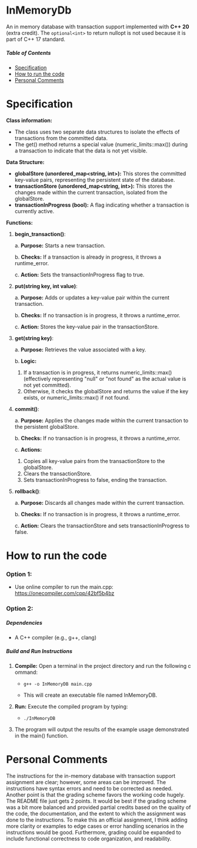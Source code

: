 # InMemoryDb
An in memory database with transaction support implemented with **C++ 20** (extra credit). The `optional<int>` to return nullopt is not used because it is part of C++ 17 standard.

##### Table of Contents
- [Specification](#Specification)  
- [How to run the code](#How-to-run-the-code) 
- [Personal Comments](#Personal-Comments) 

# Specification

**Class information:**
- The class uses two separate data structures to isolate the effects of transactions from the committed data.
- The get() method returns a special value (numeric\_limits<int>::max()) during a transaction to indicate that the data is not yet visible.

**Data Structure:**

-  **globalStore (unordered\_map<string,  int>):** This stores the committed key-value pairs, representing the persistent state of the database.
-  **transactionStore (unordered\_map<string,  int>):** This stores the changes made within the current transaction, isolated from the globalStore.
-  **transactionInProgress (bool):** A flag indicating whether a transaction is currently active.

**Functions:**

1.  **begin\_transaction()**:
   
	a.  **Purpose:** Starts a new transaction.

	b.  **Checks:** If a transaction is already in progress, it throws a runtime\_error.

	c.  **Action:** Sets the transactionInProgress flag to true.


2.  **put(string key, int value)**:
   
	a.  **Purpose:** Adds or updates a key-value pair within the current transaction.

	b.  **Checks:** If no transaction is in progress, it throws a runtime\_error.

	c.  **Action:** Stores the key-value pair in the transactionStore.


3.  **get(string key)**:

	a.  **Purpose:** Retrieves the value associated with a key.

	b.  **Logic:**
	1. If a transaction is in progress, it returns numeric\_limits<int>::max() (effectively 		representing "null" or "not found" as the actual value is not yet committed).
	2. Otherwise, it checks the globalStore and returns the value if the key exists, or numeric\_limits<int>::max() if not found.


4.  **commit()**:
   
    a.  **Purpose:** Applies the changes made within the current transaction to the persistent globalStore.
    
    b.  **Checks:** If no transaction is in progress, it throws a runtime\_error.
    
    c.  **Actions:**
    1. Copies all key-value pairs from the transactionStore to the globalStore.
    2. Clears the transactionStore.
    3. Sets transactionInProgress to false, ending the transaction.


6.  **rollback()**:
   
    a.  **Purpose:** Discards all changes made within the current transaction.
    
    b.  **Checks:** If no transaction is in progress, it throws a runtime\_error.
    
    c.  **Action:** Clears the transactionStore and sets transactionInProgress to false.


# How to run the code

### Option 1:
- Use online compiler to run the main.cpp: https://onecompiler.com/cpp/42bf5b4bz

### Option 2:
##### **Dependencies**
- A C++ compiler (e.g., g++, clang)

##### **Build and Run Instructions**
1. **Compile:** Open a terminal in the project directory and run the following command:

   - `g++ -o InMemoryDB main.cpp`

   - This will create an executable file named InMemoryDB.

2. **Run:** Execute the compiled program by typing:

   - `./InMemoryDB`

3. The program will output the results of the example usage demonstrated in the main() function.

 # Personal Comments

The instructions for the in-memory database with transaction support assignment are clear; however, some areas can be improved. The instructions have syntax errors and need to be corrected as needed. Another point is that the grading scheme favors the working code hugely. The README file just gets 2 points. It would be best if the grading scheme was a bit more balanced and provided partial credits based on the quality of the code, the documentation, and the extent to which the assignment was done to the instructions. To make this an official assignment, I think adding more clarity or examples to edge cases or error handling scenarios in the instructions would be good. Furthermore, grading could be expanded to include functional correctness to code organization, and readability.

